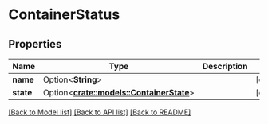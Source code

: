 # ContainerStatus

## Properties

Name | Type | Description | Notes
------------ | ------------- | ------------- | -------------
**name** | Option<**String**> |  | [optional]
**state** | Option<[**crate::models::ContainerState**](ContainerState.md)> |  | [optional]

[[Back to Model list]](../README.md#documentation-for-models) [[Back to API list]](../README.md#documentation-for-api-endpoints) [[Back to README]](../README.md)


